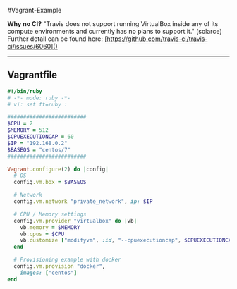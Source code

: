 #Vagrant-Example

**Why no CI?** "Travis does not support running VirtualBox inside any of its compute environments and currently has no plans to support it." (solarce) </br>
Further detail can be found here: [https://github.com/travis-ci/travis-ci/issues/6060]()

---

## Vagrantfile

```ruby
#!/bin/ruby
# -*- mode: ruby -*-
# vi: set ft=ruby :

#########################
$CPU = 2
$MEMORY = 512
$CPUEXECUTIONCAP = 60
$IP = "192.168.0.2"
$BASEOS = "centos/7"
#########################

Vagrant.configure(2) do |config|
  # OS
  config.vm.box = $BASEOS

  # Network
  config.vm.network "private_network", ip: $IP

  # CPU / Memory settings
  config.vm.provider "virtualbox" do |vb|
    vb.memory = $MEMORY
    vb.cpus = $CPU
    vb.customize ["modifyvm", :id, "--cpuexecutioncap", $CPUEXECUTIONCAP]
  end

  # Provisioning example with docker
  config.vm.provision "docker",
    images: ["centos"] 
end
```